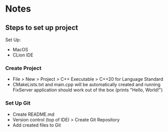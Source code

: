 # Notes

## Steps to set up project

Set Up:
- MacOS
- CLion IDE

### Create Project
- File > New > Project > C++ Executable > C++20 for Language Standard 
- CMakeLists.txt and main.cpp will be automatically created and running FixServer application should work out of the box (prints "Hello, World!")

### Set Up Git
* Create README.md
* Version control (top of IDE) > Create Git Repository
* Add created files to Git